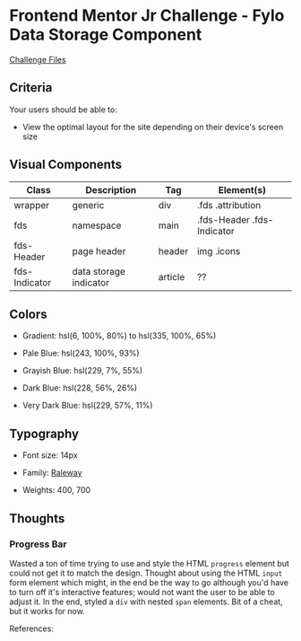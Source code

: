 # Frontend Mentor Jr Challenge - Fylo Data Storage Component

[Challenge Files](https://www.frontendmentor.io/challenges/fylo-data-storage-component-1dZPRbV5n)

## Criteria

Your users should be able to:

- View the optimal layout for the site depending on their device's screen size

## Visual Components

| Class         | Description            | Tag     | Element(s)                 |
| ------------- | ---------------------- | ------- | -------------------------- |
| wrapper       | generic                | div     | .fds .attribution          |
| fds           | namespace              | main    | .fds-Header .fds-Indicator |
| fds-Header    | page header            | header  | img .icons                 |
| fds-Indicator | data storage indicator | article | ??                         |

## Colors

- Gradient: hsl(6, 100%, 80%) to hsl(335, 100%, 65%)

- Pale Blue: hsl(243, 100%, 93%)
- Grayish Blue: hsl(229, 7%, 55%)
- Dark Blue: hsl(228, 56%, 26%)
- Very Dark Blue: hsl(229, 57%, 11%)

## Typography

- Font size: 14px

- Family: [Raleway](https://fonts.google.com/specimen/Raleway)
- Weights: 400, 700

## Thoughts

### Progress Bar

Wasted a ton of time trying to use and style the HTML `progress` element but
could not get it to match the design. Thought about using the HTML `input` form
element which might, in the end be the way to go although you'd have to turn off
it's interactive features; would not want the user to be able to adjust it. In
the end, styled a `div` with nested `span` elements. Bit of a cheat, but it
works for now.

References:
